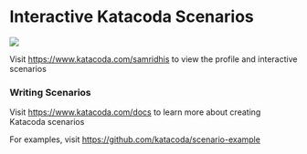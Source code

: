 # Interactive Katacoda Scenarios

[![](http://shields.katacoda.com/katacoda/samridhis/count.svg)](https://www.katacoda.com/samridhis "Get your profile on Katacoda.com")

Visit https://www.katacoda.com/samridhis to view the profile and interactive scenarios

### Writing Scenarios
Visit https://www.katacoda.com/docs to learn more about creating Katacoda scenarios

For examples, visit https://github.com/katacoda/scenario-example

